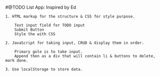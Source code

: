 #@TODO List App: Inspired by Ed

    1. HTML markup for the structure & CSS for style purpose.
        
        Text input field for TODO input
        Submit Button
        Style the with CSS

    2. JavaScript for taking input, CRUD & display them in order.

        Primary gole is to take input.
        Append then as a div that will contain li & buttons to delete, mark done.
    
    3. Use localStorage to store data.

